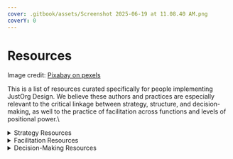 ```yaml
---
cover: .gitbook/assets/Screenshot 2025-06-19 at 11.08.40 AM.png
coverY: 0
---
```


# Resources

Image credit: [Pixabay on pexels](https://www.pexels.com/photo/book-book-pages-eyeglasses-knowledge-267705/)



This is a list of resources curated specifically for people implementing JustOrg Design. We believe these authors and practices are especially relevant to the critical linkage between strategy, structure, and decision-making, as well to the practice of facilitation across functions and levels of positional power.\


<details>

<summary>Strategy Resources</summary>

[**Emergent Strategy: Shaping Change, Changing Worlds**](https://www.goodreads.com/en/book/show/29633913-emergent-strategy)\
by adrienne maree brown



[**Paving A Better Way: What’s Driving Progressive Organizations Apart and How to Win by Coming Together**](https://nonprofitquarterly.org/paving-a-better-way-whats-driving-progressive-organizations-apart-and-how-to-win/)\
by Rebecca Epstein and Mistinguette Smith&#x20;



[**A Plan Is Not a Strategy**](https://www.youtube.com/watch?v=iuYlGRnC7J8)\
by Roger Martin



[**Strategy Is What You DO, Not What You SAY**](https://rogermartin.medium.com/strategy-is-what-you-do-not-what-you-say-a6e483840557)\
By Roger Martin



[**Good Strategy / Bad Strategy (A Summary)**](https://www.willpatrick.co.uk/notes/good-strategy-bad-strategy-richard-rumelt)\
book by Richard Rumelt\
summary by Patrick Wilson



[**We Need Human-Centered Strategy Today**](https://www.linkedin.com/pulse/we-need-human-centered-strategy-today-jeroen-kraaijenbrink-lanne/)\
by Jeroen Kraaijenbrin



[**The Four Principles of Purpose-Driven Board Leadership**](https://ssir.org/articles/entry/the_four_principles_of_purpose_driven_board_leadership)\
by Anne Wallestad

</details>

<details>

<summary>Facilitation Resources</summary>

[**Holding Change: The Way of Emergent Strategy Facilitation and Mediation**](https://www.goodreads.com/en/book/show/55814319-holding-change)\
by adrienne maree brown\


[**Turning Toward Each Other: A Conflict Workbook**](https://movementstrategy.org/resources/turning-towards-each-other-a-conflict-workbook/)\
by Jovida Ross and Weyam Ghadbian

</details>

<details>

<summary>Decision-Making Resources</summary>

[**Decisions, Decisions: Choosing the Right Decision-Making Approach for Your Organizational Culture**](https://rvcseattle.org/2022/11/26/decisions-decisions-choosing-the-right-decision-making-approach-for-your-organizational-culture/)\
by Ananda Valenzuela and Susan Misra



[**Consensus Decision Making**](https://www.seedsforchange.org.uk/consensus)\
by Seeds for Change\


[**Team Decision Making: The Gradients of Agreement**](https://www.trg-inc.com/learning-hub/gradients)\
by Training Resources Group\


[**Models of Consensus**](https://disabilityjusticedreaming.org/iambrown-Models-of-Consensus.pdf) (direct link to PDF guide)\
by Autumn Brown, posted on [Disability Justice Dreaming](https://disabilityjusticedreaming.org/learnings/#BasicConsensus)

</details>

